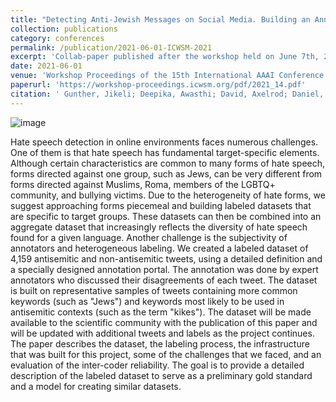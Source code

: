 ```yaml
---
title: "Detecting Anti-Jewish Messages on Social Media. Building an Annotated Corpus That Can Serve as A Preliminary Gold Standard"
collection: publications
category: conferences
permalink: /publication/2021-06-01-ICWSM-2021
excerpt: 'Collab-paper published after the workshop held on June 7th, 2021 at the 15th International AAAI Conference on Web and Social Media (ICWSM 2021)'
date: 2021-06-01
venue: 'Workshop Proceedings of the 15th International AAAI Conference on Web and Social Media'
paperurl: 'https://workshop-proceedings.icwsm.org/pdf/2021_14.pdf'
citation: ' Gunther, Jikeli; Deepika, Awasthi; David, Axelrod; Daniel, Miehling; Pauravi, Wagh; Weejoeng Joeng (2021). &quot;Detecting Anti-Jewish Messages on Social Media. Building an Annotated Corpus That Can Serve as A Preliminary Gold Standard; <i>Workshop Proceedings of the 15th International AAAI Conference on Web and Social Media</i>.'
---
```

![image](https://www.icwsm.org/2021/img/virtual_logo.png)

Hate speech detection in online environments faces numerous challenges. One of them is that hate speech has fundamental target-specific elements. Although certain characteristics are common to many forms of hate speech, forms directed against one group, such as Jews, can be very different from forms directed against Muslims, Roma, members of the LGBTQ+ community, and bullying victims. Due to the heterogeneity of hate forms, we suggest approaching forms piecemeal and building labeled datasets that are specific to target groups. These datasets can then be combined into an aggregate dataset that increasingly reflects the diversity of hate speech found for a given language. Another challenge is the subjectivity of annotators and heterogeneous labeling. We created a labeled dataset of 4,159 antisemitic and non-antisemitic tweets, using a detailed definition and a specially designed annotation portal. The annotation was done by expert annotators who discussed their disagreements of each tweet. The dataset is built on representative samples of tweets containing more common keywords (such as "Jews") and keywords most likely to be used in antisemitic contexts (such as the term "kikes"). The dataset will be made available to the scientific community with the publication of this paper and will be updated with additional tweets and labels as the project continues. The paper describes the dataset, the labeling process, the infrastructure that was built for this project, some of the challenges that we faced, and an evaluation of the inter-coder reliability. The goal is to provide a detailed description of the labeled dataset to serve as a preliminary gold standard and a model for creating similar datasets.
